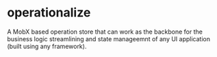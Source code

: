 # operationalize
A MobX based operation store that can work as the backbone for the business logic streamlining and state manageemnt of any UI application (built using any framework).
